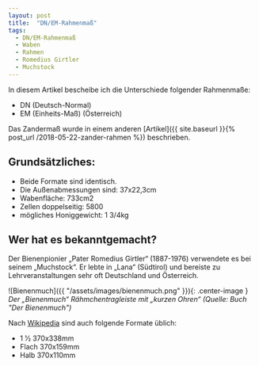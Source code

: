 ```yaml
---
layout: post
title:  "DN/EM-Rahmenmaß"
tags:
  - DN/EM-Rahmenmaß
  - Waben
  - Rahmen
  - Romedius Girtler
  - Muchstock
---
```


In diesem Artikel bescheibe ich die Unterschiede folgender Rahmenmaße:
- DN (Deutsch-Normal) 
- EM (Einheits-Maß) (Österreich)

Das Zandermaß wurde in einem anderen [Artikel]({{ site.baseurl }}{% post_url /2018-05-22-zander-rahmen %}) beschrieben.

## Grundsätzliches:
- Beide Formate sind identisch.
- Die Außenabmessungen sind: 37x22,3cm
- Wabenfläche: 733cm2
- Zellen doppelseitig: 5800
- mögliches Honiggewicht: 1 3/4kg

## Wer hat es bekanntgemacht?
Der Bienenpionier „Pater Romedius Girtler“ (1887-1976) verwendete es bei seinem „Muchstock“. Er lebte in „Lana“ (Südtirol) und bereiste zu Lehrveranstaltungen sehr oft Deutschland und Österreich.

![Bienenmuch]({{ "/assets/images/bienenmuch.png" }}){: .center-image }
*Der „Bienenmuch“ Rähmchentragleiste mit „kurzen Ohren“ (Quelle: Buch "Der Bienenmuch")*

Nach [Wikipedia](https://de.wikipedia.org/wiki/R%C3%A4hmchen) sind auch folgende Formate üblich:
- 1 1⁄2 370x338mm
- Flach 370x159mm
- Halb 370x110mm